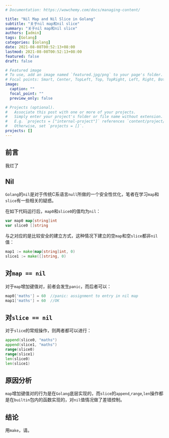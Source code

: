 ```yaml
---
# Documentation: https://wowchemy.com/docs/managing-content/

title: "Nil Map and Nil Slice in Golang"
subtitle: "关于nil map和nil slice"
summary: "关于nil map和nil slice"
authors: [admin]
tags: [Golang]
categories: [Golang]
date: 2021-08-08T00:52:13+08:00
lastmod: 2021-08-08T00:52:13+08:00
featured: false
draft: false

# Featured image
# To use, add an image named `featured.jpg/png` to your page's folder.
# Focal points: Smart, Center, TopLeft, Top, TopRight, Left, Right, BottomLeft, Bottom, BottomRight.
image:
  caption: ""
  focal_point: ""
  preview_only: false

# Projects (optional).
#   Associate this post with one or more of your projects.
#   Simply enter your project's folder or file name without extension.
#   E.g. `projects = ["internal-project"]` references `content/project/deep-learning/index.md`.
#   Otherwise, set `projects = []`.
projects: []
---
```


## 前言

我烂了

## Nil

`Golang`的`nil`是对于传统C系语言`null`所做的一个安全性优化，笔者在学习`map`和`slice`有一些相关的疑惑。

在如下代码运行后，`map0`和`slice0`的值均为`nil`：

```go
var map0 map[string]int
var slice0 []string
```

与之对应的是比较安全的建立方式，这种情况下建立的空`map`和空`slice`都非`nil`值：

```go
map1 := make(map[string]int, 0)
slice1 := make([]string, 0)
```

## 对`map == nil`

对于`map`增加键值对，前者会发生`panic`，而后者可以：

```go
map0['maths'] = 60	//panic: assignment to entry in nil map
map1['maths'] = 60	//OK
```

## 对`slice == nil`

对于`slice`的常规操作，则两者都可以进行：

```go
append(slice0, "maths")
append(slice1, "maths")
range(slice0)
range(slice1)
len(slice0)
len(slice1)
```

## 原因分析

`map`增加键值对的行为是在`Golang`底层实现的，而`slice`的`append`,`range`,`len`操作都是在`builtin`包内的函数实现的，对`nil`值情况做了差错控制。

## 结论

用`make`，请。
